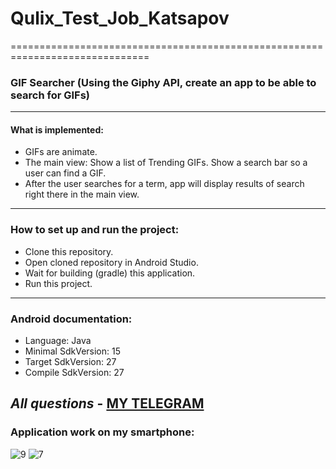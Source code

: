 # Qulix_Test_Job_Katsapov
==============================================================================
### GIF Searcher (Using the Giphy API, create an app to be able to search for GIFs)
------------------------------------------------------------------------------
#### What is implemented:
-  GIFs are animate.
- The main view:
        Show a list of Trending GIFs.
        Show a search bar so a user can find a GIF.
- After the user searches for a term, app will display results of search right there in the main view.
------------------------------------------------------------------------------
### How to set up and run the project:
- Clone this repository.
- Open cloned repository in Android Studio.
- Wait for building (gradle) this application.
- Run this project.
------------------------------------------------------------------------------
### Android documentation:
- Language: Java
- Minimal SdkVersion: 15
- Target SdkVersion: 27
- Compile SdkVersion: 27
  
 _All  questions_ - [MY  TELEGRAM](https://t.me/sergey_katsapov)
------------------------------------------------------------------------------
### Application work on my  smartphone:
![9](https://user-images.githubusercontent.com/29036196/43984901-33252c4c-9d0c-11e8-9f96-fe74f2579a90.gif)
![7](https://user-images.githubusercontent.com/29036196/43984900-32d9914c-9d0c-11e8-806b-513bfb4bc821.gif)

